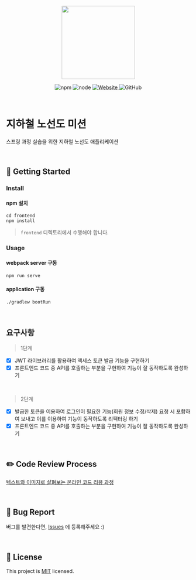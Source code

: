 <p align="center">
    <img width="200px;" src="https://raw.githubusercontent.com/woowacourse/atdd-subway-admin-frontend/master/images/main_logo.png"/>
</p>
<p align="center">
  <img alt="npm" src="https://img.shields.io/badge/npm-%3E%3D%205.5.0-blue">
  <img alt="node" src="https://img.shields.io/badge/node-%3E%3D%209.3.0-blue">
  <a href="https://techcourse.woowahan.com/c/Dr6fhku7" alt="woowacuorse subway">
    <img alt="Website" src="https://img.shields.io/website?url=https%3A%2F%2Fedu.nextstep.camp%2Fc%2FR89PYi5H">
  </a>
  <img alt="GitHub" src="https://img.shields.io/github/license/woowacourse/atdd-subway-path">
</p>

<br>

# 지하철 노선도 미션
스프링 과정 실습을 위한 지하철 노선도 애플리케이션

<br>

## 🚀 Getting Started

### Install
#### npm 설치
```
cd frontend
npm install
```
> `frontend` 디렉토리에서 수행해야 합니다.

### Usage
#### webpack server 구동
```
npm run serve
```
#### application 구동
```
./gradlew bootRun
```
<br>

## 요구사항

> 1단계

- [x] JWT 라이브러리를 활용하여 액세스 토큰 발급 기능을 구현하기
- [x] 프론트엔드 코드 중 API를 호출하는 부분을 구현하여 기능이 잘 동작하도록 완성하기
<br>

> 2단계

- [x] 발급한 토큰을 이용하여 로그인이 필요한 기능(회원 정보 수정/삭제) 요청 시 포함하여 보내고 이를 이용하여 기능이 동작하도록 리팩터링 하기
- [x] 프론트엔드 코드 중 API를 호출하는 부분을 구현하여 기능이 잘 동작하도록 완성하기

<br>

## ✏️ Code Review Process
[텍스트와 이미지로 살펴보는 온라인 코드 리뷰 과정](https://github.com/next-step/nextstep-docs/tree/master/codereview)

<br>

## 🐞 Bug Report

버그를 발견한다면, [Issues](https://github.com/woowacourse/atdd-subway-path/issues) 에 등록해주세요 :)

<br>

## 📝 License

This project is [MIT](https://github.com/woowacourse/atdd-subway-path/blob/master/LICENSE) licensed.
